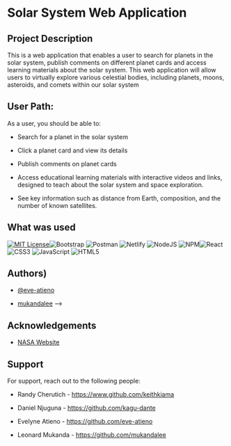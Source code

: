 # Solar System Web Application

## Project Description 
This is a web application that enables a user to search  for planets in the solar system, publish comments on different planet cards and access learning materials about the solar system.
This web application will allow users to virtually explore various celestial bodies, including planets, moons, asteroids, and comets within our solar system

## User Path:

 As a user, you should be able to:
 
 - Search for a planet in the solar system

 - Click a planet card and view its details

 - Publish comments on planet cards

 - Access educational learning materials with interactive videos and links, designed to teach about the solar system and space exploration.

 - See key information such as distance from Earth, composition, and the number of known satellites.

## What was used

[![MIT License](https://img.shields.io/badge/License-MIT-green.svg)](https://github.com/keithkiama/phase-2-group-2-nasa-group-project/blob/master/LICENSE)![Bootstrap](https://img.shields.io/badge/bootstrap-%23563D7C.svg?style=flat&logo=bootstrap&logoColor=white)
![Postman](https://img.shields.io/badge/Postman-FF6C37?style=flat&logo=postman&logoColor=white)
![Netlify](https://img.shields.io/badge/netlify-%23000000.svg?style=flat&logo=netlify&logoColor=#00C7B7) ![NodeJS](https://img.shields.io/badge/node.js-6DA55F?style=flat&logo=node.js&logoColor=white) ![NPM](https://img.shields.io/badge/NPM-%23000000.svg?style=flat&logo=npm&logoColor=white)![React](https://img.shields.io/badge/react-%2320232a.svg?style=flat&logo=react&logoColor=%2361DAFB) ![CSS3](https://img.shields.io/badge/css3-%231572B6.svg?style=flat&logo=css3&logoColor=white) ![JavaScript](https://img.shields.io/badge/javascript-%23323330.svg?style=flat&logo=javascript&logoColor=%23F7DF1E) ![HTML5](https://img.shields.io/badge/html5-%23E34F26.svg?style=flat&logo=html5&logoColor=white)

## Authors)

- [@eve-atieno](https://github.com/eve-atieno)


- [mukandalee](https://github.com/mukandalee) -->

## Acknowledgements

 - [NASA Website](https://www.nasa.gov/)
 
## Support

For support, reach out to the following people:

 - Randy Cherutich - https://www.github.com/keithkiama

 - Daniel Njuguna - https://github.com/kagu-dante

 - Evelyne Atieno - https://github.com/eve-atieno

 - Leonard Mukanda - https://github.com/mukandalee








 
